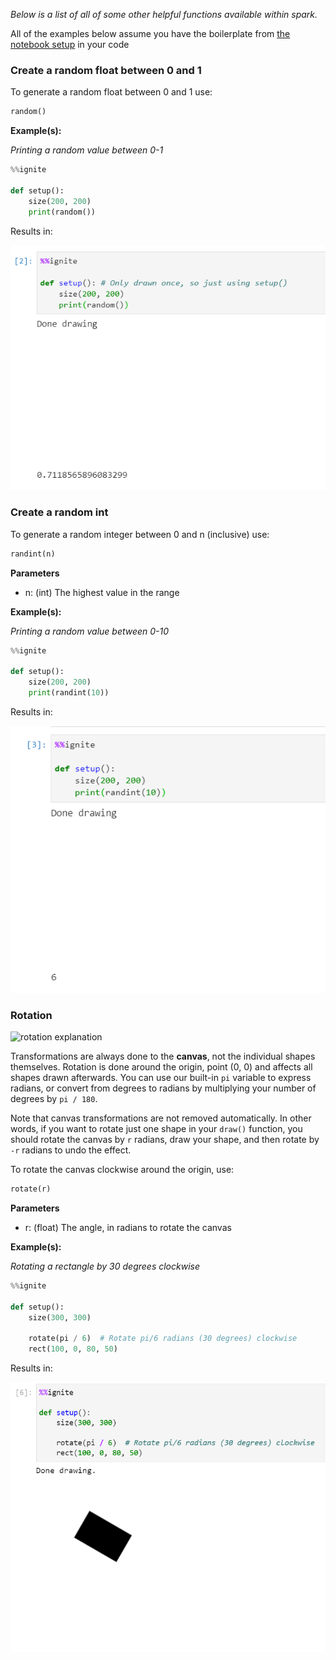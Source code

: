 *Below is a list of all of some other helpful functions available within spark.*

All of the examples below assume you have the boilerplate from [the notebook setup](../#boilerplate) in your code

### Create a random float between 0 and 1

To generate a random float between 0 and 1 use:

```python
random()
```

**Example(s):**

*Printing a random value between 0-1*

```python hl_lines="5"
%%ignite

def setup():
    size(200, 200)
    print(random())
```

Results in:

![random demo](img/random.png)



### Create a random int

To generate a random integer between 0 and n (inclusive) use:

```python
randint(n)
```

**Parameters**

- n: (int) The highest value in the range

**Example(s):**

*Printing a random value between 0-10*

```python hl_lines="5"
%%ignite

def setup():
    size(200, 200)
    print(randint(10))
```

Results in:

![random demo](img/randint.png)



### Rotation

![rotation explanation](rotation_explanation.png)

Transformations are always done to the **canvas**, not the individual shapes themselves. Rotation is done around the origin, point (0, 0) and affects all shapes drawn afterwards. You can use our built-in `pi` variable to express radians, or convert from degrees to radians by multiplying your number of degrees by `pi / 180`.

Note that canvas transformations are not removed automatically. In other words, if you want to rotate just one shape in your `draw()` function, you should rotate the canvas by `r` radians, draw your shape, and then rotate by `-r` radians to undo the effect.

To rotate the canvas clockwise around the origin, use:

```python
rotate(r)
```

**Parameters**

- r: (float) The angle, in radians to rotate the canvas

**Example(s):**

*Rotating a rectangle by 30 degrees clockwise*

```python hl_lines="6"
%%ignite

def setup():
    size(300, 300)

    rotate(pi / 6)  # Rotate pi/6 radians (30 degrees) clockwise
    rect(100, 0, 80, 50)
```

Results in:

![rotate demo](img/rotate.png)